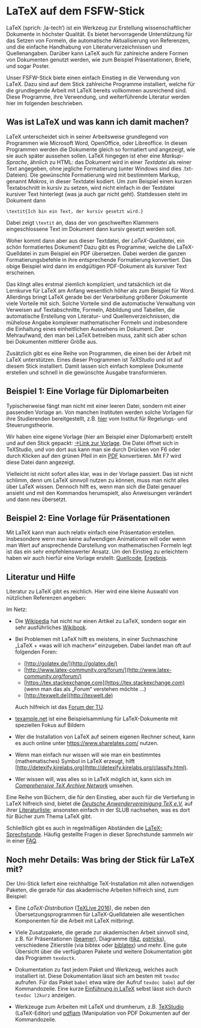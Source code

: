 # LaTeX auf dem FSFW-Stick

LaTeX (sprich: ‚la-tech‘) ist ein Werkzeug zur Erstellung wissenschaftlicher
Dokumente in höchster Qualität.  Es bietet hervorragende Unterstützung für das
Setzen von Formeln, die automatische Aktualisierung von Referenzen, und die
einfache Handhabung von Literaturverzeichnissen und Quellenangaben.  Darüber
kann LaTeX auch für zahlreiche andere Formen von Dokumenten genutzt werden, wie
zum Beispiel Präsentationen, Briefe, und sogar Poster.

Unser FSFW-Stick biete einen einfach Einstieg in die Verwendung von LaTeX.  Dazu
sind auf dem Stick zahlreiche Programme installiert, welche für die grundlegende
Arbeit mit LaTeX bereits vollkommen ausreichend sind.  Diese Programme, ihre
Verwendung, und weiterführende Literatur werden hier im folgenden beschrieben.

## Was ist LaTeX und was kann ich damit machen?

LaTeX unterscheidet sich in seiner Arbeitsweise grundlegend von Programmen wie
Microsoft Word, OpenOffice, oder Libreoffice.  In diesen Programmen werden die
Dokumente gleich so formatiert und angezeigt, wie sie auch später aussehen
sollen.  LaTeX hingegen ist eher eine *Markup-Sprache*, ähnlich zu HTML: das
Dokument wird in einer *Textdatei* als reiner Text angegeben, ohne jegliche
Formatierung (unter Windows sind dies .txt-Dateien).  Die gewünschte
Formatierung wird mit bestimmtem Markup, genannt *Makros*, in dieser Textdatei
kodiert.  Um zum Beispiel einen kurzen Textabschnitt in kursiv zu setzen, wird
nicht einfach in der Textdatei kursiver Text hinterlegt (was ja auch gar nicht
geht).  Stattdessen steht im Dokument dann

    \textit{Ich bin ein Text, der kursiv gesetzt wird.}

Dabei zeigt `\textit` an, dass der von geschweiften Klammern eingeschlossene
Text im Dokument dann kursiv gesetzt werden soll.

Woher kommt dann aber aus dieser Textdatei, der *LaTeX-Quelldatei*, ein schön
formatiertes Dokument?  Dazu gibt es Programme, welche die LaTeX-Quelldatei in
zum Beispiel ein PDF übersetzen.  Dabei werden die ganzen Formatierungsbefehle
in ihre entsprechende Formatierung konvertiert.  Das obige Beispiel wird dann im
endgültigen PDF-Dokument als kursiver Text erscheinen.

Das klingt alles erstmal ziemlich kompliziert, und tatsächlich ist die Lernkurve
für LaTeX am Anfang wesentlich höher als zum Beispiel für Word.  Allerdings
bringt LaTeX gerade bei der Verarbeitung größerer Dokumente viele Vorteile mit
sich.  Solche Vorteile sind die automatische Verwaltung von Verweisen auf
Textabschnitte, Formeln, Abbildung und Tabellen, die automatische Erstellung von
Literatur- und Quellenverzeichnissen, die mühelose Angabe komplexer
mathematischer Formeln und insbesondere die Einhaltung eines einheitlichen
Aussehens im Dokument.  Der Mehraufwand, den man bei LaTeX betreiben muss, zahlt
sich aber schon bei Dokumenten mittlerer Größe aus.

Zusätzlich gibt es eine Reihe von Programmen, die einen bei der Arbeit mit LaTeX
unterstützen.  Eines dieser Programmen ist *TeXStudio* und ist auf diesem Stick
installiert.  Damit lassen sich einfach komplexe Dokumente erstellen und schnell
in die gewünschte Ausgabe transformieren.

## Beispiel 1: Eine Vorlage für Diplomarbeiten

Typischerweise fängt man nicht mit einer leeren Datei, sondern mit einer passenden
Vorlage an. Von manchen Instituten werden solche Vorlagen für ihre Studierenden
bereitgestellt, z.B. [hier](https://tu-dresden.de/ing/elektrotechnik/rst/studium/downloads)
vom Institut für Regelungs- und Steuerungstheorie.

Wir haben eine eigene Vorlage (hier am Beispiel einer Diplomarbeit) erstellt
und auf den Stick gepackt: [→Link zur Vorlage](../latex-vorlage/abschlussarbeit/muster-diplomarbeit.tex).
Die Datei öffnet sich in TeXStudio, und von dort aus kann man sie durch Drücken
von F6 oder durch Klicken auf den grünen Pfeil in ein
[PDF](../latex-vorlage/abschlussarbeit/muster-diplomarbeit.pdf)
konvertieren. Mit F7 wird diese Datei dann angezeigt.

Vielleicht ist nicht sofort alles klar, was in der Vorlage passiert. Das ist
nicht schlimm, denn um LaTeX sinnvoll nutzen zu können, muss man nicht alles
über LaTeX wissen. Dennoch hilft es, wenn man sich die Datei genauer ansieht
und mit den Kommandos herumspielt, also Anweisungen verändert und dann neu
übersetzt.

## Beispiel 2: Eine Vorlage für Präsentationen
Mit LaTeX kann man auch relativ einfach eine Präsentation erstellen.
Insbesondere wenn man keine aufwendigen Animationen will oder wenn man Wert auf ansprechende Darstellung
von mathematischen Formeln legt ist das ein sehr empfehlenswerter Ansatz.
Um den Einstieg zu erleichtern haben wir auch hierfür eine Vorlage erstellt:
[Quellcode](../latex-vorlage/praesentation/fsfw-beamer-vorlage.tex),
[Ergebnis](../latex-vorlage/praesentation/fsfw-beamer-vorlage.pdf).

## Literatur und Hilfe

Literatur zu LaTeX gibt es reichlich. Hier wird eine kleine Auswahl von
nützlichen Referenzen angeben:

Im Netz:

- Die [Wikipedia](https://en.wikipedia.org/wiki/LaTeX) hat nicht nur einen
  Artikel zu LaTeX, sondern sogar ein sehr
  ausführliches [Wikibook](https://en.wikibooks.org/wiki/LaTeX).

- Bei Problemen mit LaTeX hilft es meistens, in einer Suchmaschine „LaTeX + «was
  will ich machen»“ einzugeben.  Dabei landet man oft auf folgenden Foren:

  - [http://golatex.de/](http://golatex.de/)
  - [http://www.latex-community.org/forum/](http://www.latex-community.org/forum/)
  - [https://tex.stackexchange.com](https://tex.stackexchange.com) (wenn man das als „Forum“ verstehen möchte …)
  - [http://texwelt.de](http://texwelt.de)

  Auch hilfreich ist das [Forum der TU](http://latex.wcms-file3.tu-dresden.de/phpBB3/index.php).

- [texample.net](http://texample.net/) ist eine Beispielsammlung für
  LaTeX-Dokumente mit speziellen Fokus auf Bildern

- Wer die Installation von LaTeX auf seinem eigenen Rechner scheut, kann es auch
  online unter https://www.sharelatex.com/ nutzen.

- Wenn man einfach nur wissen will wie man ein bestimmtes (mathematisches) Symbol in LaTeX erzeugt,
  hilft [http://detexify.kirelabs.org](http://detexify.kirelabs.org/classify.html).

- Wer wissen will, was alles so in LaTeX möglich ist, kann sich im
  [*Comprehensive TeX Archive Network*](https://www.ctan.org/) umsehen.

Eine Reihe von Büchern, die für den Einstieg, aber auch für die Vertiefung in
LaTeX hilfreich sind, bietet
die [*Deutsche Anwendervereinigung TeX e.V.*](http://www.dante.de) auf
ihrer [Literaturliste](http://www.dante.de/index/Literatur.html); ansonsten
einfach in der SLUB nachsehen, was es dort für Bücher zum Thema LaTeX gibt.

Schließlich gibt es auch in regelmäßigen Abständen die
[LaTeX-Sprechstunde](https://wiki.fsfw-dresden.de/doku.php/doku/sprechstunde).
Häufig gestellte Fragen in dieser Sprechstunde sammeln wir in
einer [FAQ](https://wiki.fsfw-dresden.de/doku.php/doku/latex/latex_tips).

## Noch mehr Details: Was bring der Stick für LaTeX mit?

Der Uni-Stick liefert eine reichhaltige TeX-Installation mit allen notwendigen
Paketen, die gerade für das akademische Arbeiten hilfreich sind, zum Beispiel:

- Eine *LaTeX-Distribution* ([TeXLive 2016][]), die neben den
  Übersetzungsprogrammen für LaTeX-Quelldateien alle wesentlichen Komponenten
  für die Arbeit mit LaTeX mitbringt.

- Viele Zusatzpakete, die gerade zur akademischen Arbeit sinnvoll sind, z.B. für
  Präsentationen ([beamer][]), Diagramme ([tikz][], [pstricks][]), verschiedene
  Zitierstile (via bibtex oder [biblatex][]) und mehr.  Eine gute Übersicht über
  die verfügbaren Pakete und weitere Dokumentation gibt das Programm `texdoctk`.

- Dokumentation zu fast jedem Paket und Werkzeug, welches auch installiert ist.
  Diese Dokumentation lässt sich am besten mit `texdoc` aufrufen.  Für das Paket
  `babel` etwa wäre der Aufruf `texdoc babel` auf der Kommandozeile.  Eine
  kurze [Einführung in LaTeX][] selbst lässt sich durch `texdoc l2kurz`
  anzeigen.

- Werkzeuge zum Arbeiten mit LaTeX und drumherum, z.B. [TeXStudio][]
  (LaTeX-Editor) und [pdfjam][] (Manipulation von PDF Dokumenten auf der
  Kommandozeile.

[beamer]: https://www.ctan.org/pkg/beamer
[tikz]: https://www.ctan.org/pkg/pgf
[pstricks]: https://www.ctan.org/pkg/pstricks-base
[biblatex]: https://www.ctan.org/pkg/biblatex
[Einführung in LaTeX]: https://www.ctan.org/pkg/lshort-german
[TeXLive 2016]: https://www.tug.org/texlive/
[TeXStudio]: http://www.texstudio.org
[pdfjam]: http://www2.warwick.ac.uk/fac/sci/statistics/staff/academic-research/firth/software/pdfjam
